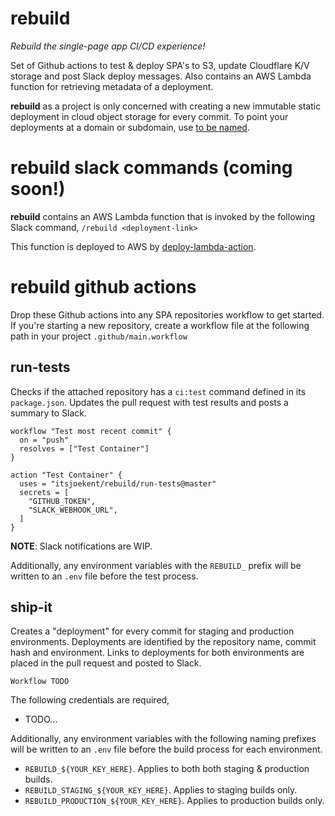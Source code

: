 # rebuild

_Rebuild the single-page app CI/CD experience!_

Set of Github actions to test & deploy SPA's to S3, update Cloudflare K/V storage and post Slack deploy messages. Also contains an AWS Lambda function for retrieving metadata of a deployment.

**rebuild** as a project is only concerned with creating a new immutable static deployment in cloud object storage for every commit. To point your deployments at a domain or subdomain, use [to be named](...).

# rebuild slack commands (coming soon!)

**rebuild** contains an AWS Lambda function that is invoked by the following Slack command, `/rebuild <deployment-link>`

This function is deployed to AWS by [deploy-lambda-action](https://github.com/lannonbr/deploy-lambda-action).

# rebuild github actions

Drop these Github actions into any SPA repositories workflow to get started. If you're starting a new repository, create a workflow file at the following path in your project `.github/main.workflow`

## run-tests

Checks if the attached repository has a `ci:test` command defined in its `package.json`. Updates the pull request with test results and posts a summary to Slack.

```
workflow "Test most recent commit" {
  on = "push"
  resolves = ["Test Container"]
}

action "Test Container" {
  uses = "itsjoekent/rebuild/run-tests@master"
  secrets = [
    "GITHUB_TOKEN",
    "SLACK_WEBHOOK_URL",
  ]
}
```

**NOTE**: Slack notifications are WIP.

Additionally, any environment variables with the `REBUILD_` prefix will be written to an `.env` file before the test process.

## ship-it

Creates a "deployment" for every commit for staging and production environments. Deployments are identified by the repository name, commit hash and environment. Links to deployments for both environments are placed in the pull request and posted to Slack.

```
Workflow TODO
```

The following credentials are required,

- TODO...

Additionally, any environment variables with the following naming prefixes will be written to an `.env` file before the build process for each environment.

- `REBUILD_${YOUR_KEY_HERE}`. Applies to both both staging & production builds.
- `REBUILD_STAGING_${YOUR_KEY_HERE}`. Applies to staging builds only.
- `REBUILD_PRODUCTION_${YOUR_KEY_HERE}`. Applies to production builds only.
